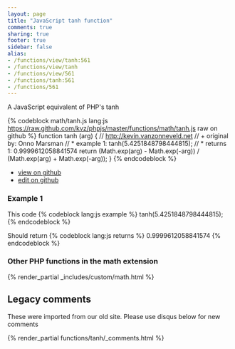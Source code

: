 ```yaml
---
layout: page
title: "JavaScript tanh function"
comments: true
sharing: true
footer: true
sidebar: false
alias:
- /functions/view/tanh:561
- /functions/view/tanh
- /functions/view/561
- /functions/tanh:561
- /functions/561
---
```

<!-- Generated by Rakefile:build -->
A JavaScript equivalent of PHP's tanh

{% codeblock math/tanh.js lang:js https://raw.github.com/kvz/phpjs/master/functions/math/tanh.js raw on github %}
function tanh (arg) {
  // http://kevin.vanzonneveld.net
  // +   original by: Onno Marsman
  // *     example 1: tanh(5.4251848798444815);
  // *     returns 1: 0.9999612058841574
  return (Math.exp(arg) - Math.exp(-arg)) / (Math.exp(arg) + Math.exp(-arg));
}
{% endcodeblock %}

 - [view on github](https://github.com/kvz/phpjs/blob/master/functions/math/tanh.js)
 - [edit on github](https://github.com/kvz/phpjs/edit/master/functions/math/tanh.js)

### Example 1
This code
{% codeblock lang:js example %}
tanh(5.4251848798444815);
{% endcodeblock %}

Should return
{% codeblock lang:js returns %}
0.9999612058841574
{% endcodeblock %}


### Other PHP functions in the math extension
{% render_partial _includes/custom/math.html %}
## Legacy comments
These were imported from our old site. Please use disqus below for new comments
<div style="overflow-y: scroll; max-height: 500px;">
{% render_partial functions/tanh/_comments.html %}
</div>
